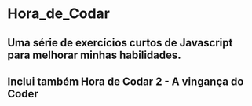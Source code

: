 # Hora_de_Codar
## Uma série de exercícios curtos de Javascript para melhorar minhas habilidades.
## Inclui também Hora de Codar 2 - A vingança do Coder
